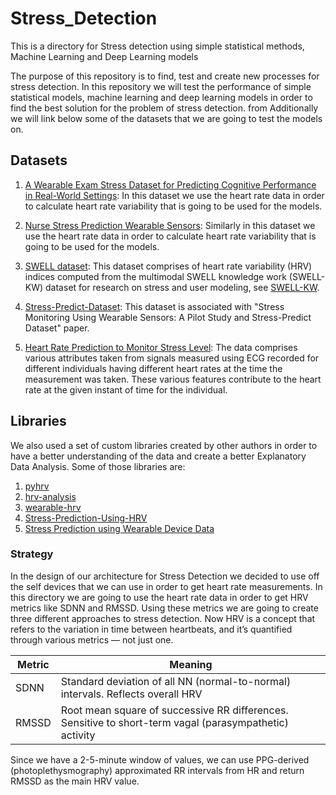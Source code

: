 # Stress_Detection
This is a directory for Stress detection using simple statistical methods, Machine Learning and Deep Learning models

The purpose of this repository is to find, test and create new processes for stress detection. In this repository we will test the performance of simple statistical models, machine learning and deep learning models in order to find the best solution for the problem of stress detection. from Additionally we will link below some of the datasets that we are going to test the models on.

## Datasets

1. [A Wearable Exam Stress Dataset for Predicting Cognitive Performance in Real-World Settings](https://physionet.org/content/wearable-exam-stress/1.0.0/): In this dataset we use the heart rate data in order to calculate heart rate variability that is going to be used for the models.

2. [Nurse Stress Prediction Wearable Sensors](https://www.kaggle.com/datasets/priyankraval/nurse-stress-prediction-wearable-sensors): Similarly in this dataset we use the heart rate data in order to calculate heart rate variability that is going to be used for the models.

3. [SWELL dataset](https://www.kaggle.com/datasets/qiriro/swell-heart-rate-variability-hrv): This dataset comprises of heart rate variability (HRV) indices computed from the multimodal SWELL knowledge work (SWELL-KW) dataset for research on stress and user modeling, see [SWELL-KW](http://cs.ru.nl/~skoldijk/SWELL-KW/Dataset.html).

4. [Stress-Predict-Dataset](https://github.com/italha-d/Stress-Predict-Dataset): This dataset is associated with "Stress Monitoring Using Wearable Sensors: A Pilot Study and Stress-Predict Dataset" paper.

5. [Heart Rate Prediction to Monitor Stress Level](https://www.kaggle.com/datasets/vinayakshanawad/heart-rate-prediction-to-monitor-stress-level): The data comprises various attributes taken from signals measured using ECG recorded for different individuals having different heart rates at the time the measurement was taken. These various features contribute to the heart rate at the given instant of time for the individual.

## Libraries

We also used a set of custom libraries created by other authors in order to have a better understanding of the data and create a better Explanatory Data Analysis. Some of those libraries are:

1. [pyhrv](https://github.com/PGomes92/pyhrv)
2. [hrv-analysis](https://github.com/Aura-healthcare/hrv-analysis)
3. [wearable-hrv](https://github.com/AminSinichi/wearable-hrv)
4. [Stress-Prediction-Using-HRV](https://github.com/realmichaelye/Stress-Prediction-Using-HRV)
5. [Stress Prediction using Wearable Device Data](https://github.com/kjspring/stress-detection-wearable-devices)

### Strategy

In the design of our architecture for Stress Detection we decided to use off the self devices that we can use in order to get heart rate measurements. In this directory we are going to use the heart rate data in order to get HRV metrics like SDNN and RMSSD. Using these metrics we are going to create three different approaches to stress detection. Now HRV is a concept that refers to the variation in time between heartbeats, and it’s quantified through various metrics — not just one.

| Metric  | Meaning                                                                                               |
| ------- | ------------------------------------------------------------------------------------------------------|
| SDNN    |Standard deviation of all NN (normal-to-normal) intervals. Reflects overall HRV                        |
| RMSSD   |Root mean square of successive RR differences. Sensitive to short-term vagal (parasympathetic) activity|

Since we have a 2-5-minute window of values, we can use PPG-derived (photoplethysmography) approximated RR intervals from HR and return RMSSD as the main HRV value.
